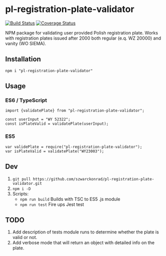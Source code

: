 # pl-registration-plate-validator
[![Build Status](https://travis-ci.org/szwarckonrad/pl-registration-plate-validator.svg?branch=master)](https://travis-ci.org/szwarckonrad/pl-registration-plate-validator)
[![Coverage Status](https://coveralls.io/repos/github/szwarckonrad/pl-registration-plate-validator/badge.svg?branch=master)](https://coveralls.io/github/szwarckonrad/pl-registration-plate-validator?branch=master)

NPM package for validating user provided Polish registration plate. Works with registration plates issued after 2000 both regular (e.q. WZ 20000) and vanity (WO SIEMA).

## Installation

`npm i "pl-registration-plate-validator"`

## Usage
### ES6 / TypeScript

```
import {validatePlate} from "pl-registration-plate-validator";

const userInput = "WY 52322"; 
const isPlateValid = validatePlate(userInput);
```

### ES5

```
var validePlate = require("pl-registration-plate-validator");
var isPlateValid = validatePlate("WY23003");
```

## Dev
1. `git pull https://github.com/szwarckonrad/pl-registration-plate-validator.git`
2. `npm i -D`
3. Scripts:
    * `npm run build` Builds with TSC to ES5 .js module
    * `npm run test` Fire ups Jest test 
    
## TODO
1. Add description of tests module runs to determine whether the plate is valid or not.
2. Add verbose mode that will return an object with detailed info on the plate.